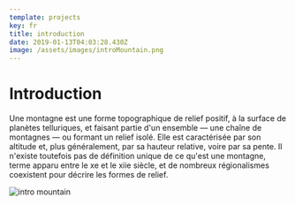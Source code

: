 ```yaml
---
template: projects
key: fr
title: introduction
date: 2019-01-13T04:03:28.430Z
image: /assets/images/introMountain.png
---
```


# Introduction

Une montagne est une forme topographique de relief positif, à la surface de planètes telluriques, et faisant partie d'un ensemble — une chaîne de montagnes — ou formant un relief isolé. Elle est caractérisée par son altitude et, plus généralement, par sa hauteur relative, voire par sa pente. Il n'existe toutefois pas de définition unique de ce qu'est une montagne, terme apparu entre le xe et le xiie siècle, et de nombreux régionalismes coexistent pour décrire les formes de relief. 

![intro mountain](/assets/images/introMountain.png "intro mountain")
